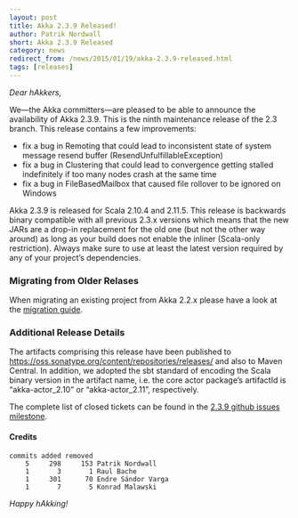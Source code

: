```yaml
---
layout: post
title: Akka 2.3.9 Released!
author: Patrik Nordwall
short: Akka 2.3.9 Released
category: news
redirect_from: /news/2015/01/19/akka-2.3.9-released.html
tags: [releases]
---
```


*Dear hAkkers,*

We—the Akka committers—are pleased to be able to announce the availability of Akka 2.3.9. This is the ninth maintenance release of the 2.3 branch. This release contains a few improvements:

 - fix a bug in Remoting that could lead to inconsistent state of system message resend buffer (ResendUnfulfillableException)
 - fix a bug in Clustering that could lead to convergence getting stalled indefinitely if too many nodes crash at the same time
 - fix a bug in FileBasedMailbox that caused file rollover to be ignored on Windows
 
Akka 2.3.9 is released for Scala 2.10.4 and 2.11.5. This release is backwards binary compatible with all previous 2.3.x versions which means that the new JARs are a drop-in replacement for the old one (but not the other way around) as long as your build does not enable the inliner (Scala-only restriction). Always make sure to use at least the latest version required by any of your project’s dependencies.

### Migrating from Older Relases ###

When migrating an existing project from Akka 2.2.x please have a look at the [migration guide](https://doc.akka.io/docs/akka/2.3.9/project/migration-guide-2.2.x-2.3.x.html).

### Additional Release Details ###

The artifacts comprising this release have been published to https://oss.sonatype.org/content/repositories/releases/ and also to Maven Central. In addition, we adopted the sbt standard of encoding the Scala binary version in the artifact name, i.e. the core actor package’s artifactId is “akka-actor_2.10” or “akka-actor_2.11”, respectively.

The complete list of closed tickets can be found in the [2.3.9 github issues milestone](https://github.com/akka/akka/issues?q=milestone%3A2.3.9+is%3Aclosed).

#### Credits ####

    commits added removed
        5     298     153 Patrik Nordwall
        1       3       1 Raul Bache
        1     301      70 Endre Sándor Varga
        1       7       5 Konrad Malawski

*Happy hAkking!*
